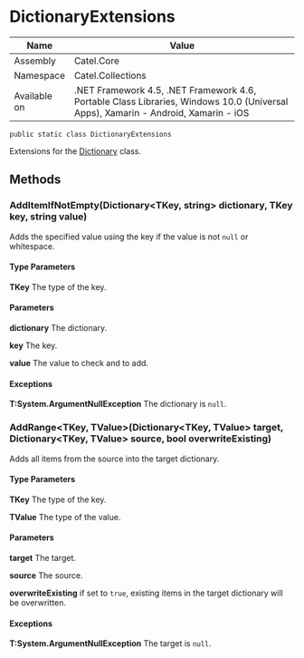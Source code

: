 

# DictionaryExtensions

Name|Value
---|---
Assembly|Catel.Core
Namespace|Catel.Collections
Available on|.NET Framework 4.5, .NET Framework 4.6, Portable Class Libraries, Windows 10.0 (Universal Apps), Xamarin - Android, Xamarin - iOS

```
public static class DictionaryExtensions
```

Extensions for the [Dictionary](#) class.



## Methods

### AddItemIfNotEmpty<TKey>(Dictionary<TKey, string> dictionary, TKey key, string value)

Adds the specified value using the key if the value is not ```null``` or whitespace.

#### Type Parameters

**TKey**
The type of the key.

#### Parameters

**dictionary**
The dictionary.

**key**
The key.

**value**
The value to check and to add.

#### Exceptions

**T:System.ArgumentNullException**
The dictionary is ```null```.



### AddRange<TKey, TValue>(Dictionary<TKey, TValue> target, Dictionary<TKey, TValue> source, bool overwriteExisting)

Adds all items from the source into the target dictionary.

#### Type Parameters

**TKey**
The type of the key.

**TValue**
The type of the value.

#### Parameters

**target**
The target.

**source**
The source.

**overwriteExisting**
if set to ```true```, existing items in the target dictionary will be overwritten.

#### Exceptions

**T:System.ArgumentNullException**
The target is ```null```.



